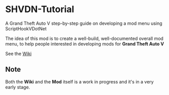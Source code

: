 # SHVDN-Tutorial
A Grand Theft Auto V step-by-step guide on developing a mod menu using ScriptHookVDotNet 

The idea of this mod is to create a well-build, well-documented overall mod menu, to help people interested in developing mods for **Grand Theft Auto V**

See the [Wiki](https://github.com/KimonoBoy/SHVDN-Tutorial/wiki)

## Note
Both the **Wiki** and the **Mod** itself is a work in progress and it's in a very early stage.
